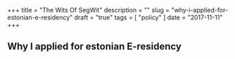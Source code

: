 +++
title = "The Wits Of SegWit"
description = ""
slug = "why-i-applied-for-estonian-e-residency"
draft = "true"
tags = [
    "policy"
]
date = "2017-11-11"
+++

## Why I applied for estonian E-residency

